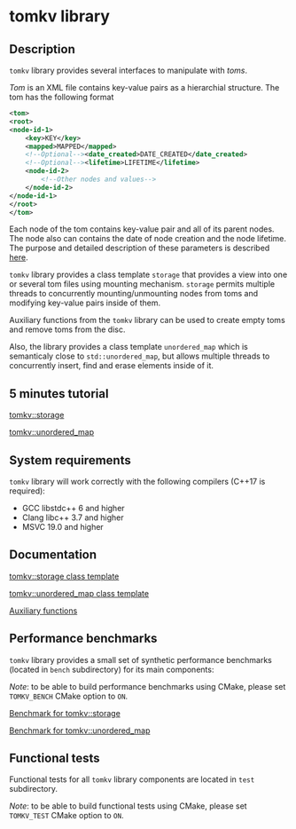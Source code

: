 # tomkv library

## Description

`tomkv` library provides several interfaces to manipulate with *toms*.

*Tom* is an XML file contains key-value pairs as a hierarchial structure. The tom has the following format

```xml
<tom>
<root>
<node-id-1>
    <key>KEY</key>
    <mapped>MAPPED</mapped>
    <!--Optional--><date_created>DATE_CREATED</date_created>
    <!--Optional--><lifetime>LIFETIME</lifetime>
    <node-id-2>
        <!--Other nodes and values-->
    </node-id-2>
</node-id-1>
</root>
</tom>
```

Each node of the tom contains key-value pair and all of its parent nodes. The node also can contains the date of node creation and the node lifetime. The purpose and detailed description of these parameters is described [here](./doc/storage.md).

`tomkv` library provides a class template `storage` that provides a view into one or several tom files using mounting mechanism.
`storage` permits multiple threads to concurrently mounting/unmounting nodes from toms and modifying key-value pairs inside of them.

Auxiliary functions from the `tomkv` library can be used to create empty toms and remove toms from the disc.

Also, the library provides a class template `unordered_map` which is semanticaly close to `std::unordered_map`, but allows
multiple threads to concurrently insert, find and erase elements inside of it.

## 5 minutes tutorial

[tomkv::storage](./doc/storage_tut.md)

[tomkv::unordered_map](./doc/unordered_map_tut.md)

## System requirements

`tomkv` library will work correctly with the following compilers (C++17 is required):

- GCC libstdc++ 6 and higher
- Clang libc++ 3.7 and higher
- MSVC 19.0 and higher

## Documentation

[tomkv::storage class template](./doc/storage.md)

[tomkv::unordered_map class template](./doc/unordered_map.md)

[Auxiliary functions](./doc/auxiliary.md)

## Performance benchmarks

`tomkv` library provides a small set of synthetic performance benchmarks (located in `bench` subdirectory) for its main components:

*Note*: to be able to build performance benchmarks using CMake, please set `TOMKV_BENCH` CMake option to `ON`.

[Benchmark for tomkv::storage](./doc/storage_bench.md)

[Benchmark for tomkv::unordered_map](./doc/unordered_map_bench.md)

## Functional tests

Functional tests for all `tomkv` library components are located in `test` subdirectory.

*Note*: to be able to build functional tests using CMake, please set `TOMKV_TEST` CMake option to `ON`.

